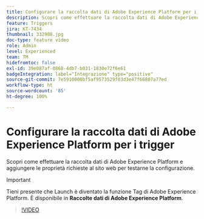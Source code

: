 ```yaml
---
title: Configurare la raccolta dati di Adobe Experience Platform per i trigger
description: Scopri come effettuare la raccolta dati di Adobe Experience Platform e aggiungere le proprietà richieste al sito web per testarne la configurazione.
feature: Triggers
jira: KT-7434
thumbnail: 332908.jpg
doc-type: feature video
role: Admin
level: Experienced
team: TM
hidefromtoc: false
exl-id: 39e087af-0868-4db7-b031-1830e72f6e61
badgeIntegration: label="Integrazione" type="positive"
source-git-commit: 7e5910000bf5af9573529f03d3e47f66807a77ed
workflow-type: ht
source-wordcount: '85'
ht-degree: 100%

---
```


# Configurare la raccolta dati di Adobe Experience Platform per i trigger

Scopri come effettuare la raccolta dati di Adobe Experience Platform e aggiungere le proprietà richieste al sito web per testarne la configurazione.

>[!IMPORTANT]
>
> Tieni presente che Launch è diventato la funzione Tag di Adobe Experience Platform. È disponibile in **Raccolte dati di Adobe Experience Platform**.

>[!VIDEO](https://video.tv.adobe.com/v/332908?quality=12&learn=on)
